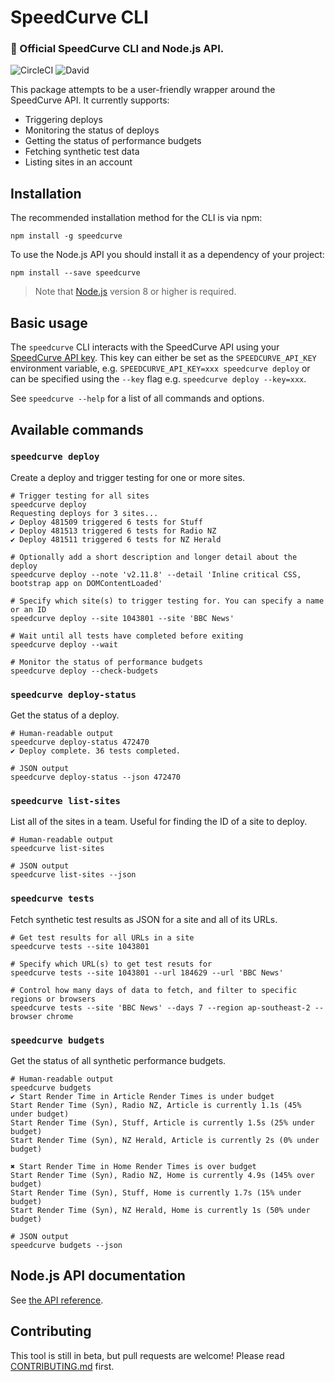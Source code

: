 # SpeedCurve CLI

### 🍩 Official SpeedCurve CLI and Node.js API.

![CircleCI](https://img.shields.io/circleci/build/github/SpeedCurve-Metrics/speedcurve-cli.svg?style=for-the-badge)
![David](https://img.shields.io/david/SpeedCurve-Metrics/speedcurve-cli.svg?style=for-the-badge)

This package attempts to be a user-friendly wrapper around the SpeedCurve API. It currently supports:

* Triggering deploys
* Monitoring the status of deploys
* Getting the status of performance budgets
* Fetching synthetic test data
* Listing sites in an account

## Installation

The recommended installation method for the CLI is via npm:

```
npm install -g speedcurve
```

To use the Node.js API you should install it as a dependency of your project:

```
npm install --save speedcurve
```

> Note that [Node.js](https://nodejs.org/) version 8 or higher is required.

## Basic usage

The `speedcurve` CLI interacts with the SpeedCurve API using your [SpeedCurve API key](https://support.speedcurve.com/apis/synthetic-api). This key can either be set as the `SPEEDCURVE_API_KEY` environment variable, e.g. `SPEEDCURVE_API_KEY=xxx speedcurve deploy` or can be specified using the `--key` flag e.g. `speedcurve deploy --key=xxx`.

See `speedcurve --help` for a list of all commands and options.

## Available commands

### `speedcurve deploy`

Create a deploy and trigger testing for one or more sites.

```
# Trigger testing for all sites
speedcurve deploy
Requesting deploys for 3 sites...
✔ Deploy 481509 triggered 6 tests for Stuff
✔ Deploy 481513 triggered 6 tests for Radio NZ
✔ Deploy 481511 triggered 6 tests for NZ Herald

# Optionally add a short description and longer detail about the deploy
speedcurve deploy --note 'v2.11.8' --detail 'Inline critical CSS, bootstrap app on DOMContentLoaded'

# Specify which site(s) to trigger testing for. You can specify a name or an ID
speedcurve deploy --site 1043801 --site 'BBC News'

# Wait until all tests have completed before exiting
speedcurve deploy --wait

# Monitor the status of performance budgets
speedcurve deploy --check-budgets
```

### `speedcurve deploy-status`

Get the status of a deploy.

```
# Human-readable output
speedcurve deploy-status 472470
✔ Deploy complete. 36 tests completed.

# JSON output
speedcurve deploy-status --json 472470
```

### `speedcurve list-sites`

List all of the sites in a team. Useful for finding the ID of a site to deploy.

```
# Human-readable output
speedcurve list-sites

# JSON output
speedcurve list-sites --json
```

### `speedcurve tests`

Fetch synthetic test results as JSON for a site and all of its URLs.

```
# Get test results for all URLs in a site
speedcurve tests --site 1043801

# Specify which URL(s) to get test resuts for
speedcurve tests --site 1043801 --url 184629 --url 'BBC News'

# Control how many days of data to fetch, and filter to specific regions or browsers
speedcurve tests --site 'BBC News' --days 7 --region ap-southeast-2 --browser chrome
```

### `speedcurve budgets`

Get the status of all synthetic performance budgets.

```
# Human-readable output
speedcurve budgets
✔ Start Render Time in Article Render Times is under budget
Start Render Time (Syn), Radio NZ, Article is currently 1.1s (45% under budget)
Start Render Time (Syn), Stuff, Article is currently 1.5s (25% under budget)
Start Render Time (Syn), NZ Herald, Article is currently 2s (0% under budget)

✖ Start Render Time in Home Render Times is over budget
Start Render Time (Syn), Radio NZ, Home is currently 4.9s (145% over budget)
Start Render Time (Syn), Stuff, Home is currently 1.7s (15% under budget)
Start Render Time (Syn), NZ Herald, Home is currently 1s (50% under budget)

# JSON output
speedcurve budgets --json
```

## Node.js API documentation

See [the API reference](https://speedcurve-metrics.github.io/speedcurve-cli/).

## Contributing

This tool is still in beta, but pull requests are welcome! Please read [CONTRIBUTING.md](.github/CONTRIBUTING.md) first.
